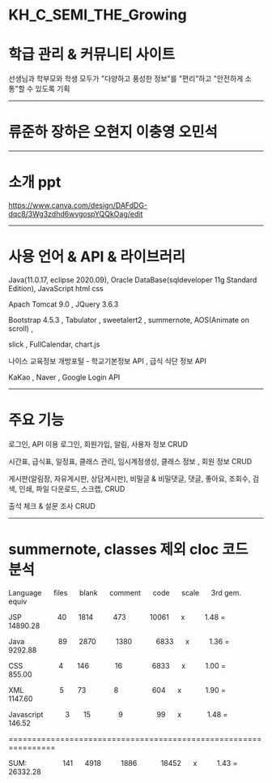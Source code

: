 # KH_C_SEMI_THE_Growing

학급 관리 & 커뮤니티 사이트
================================================================
선생님과 학부모와 학생 모두가
"다양하고 풍성한 정보"를
"편리"하고
"안전하게 소통"할 수 있도록 기획

--------------------------------------------------------------------------------------------


류준하 장하은 오현지 이충영 오민석
================================================================

--------------------------------------------------------------------------------------------

소개 ppt
================================================================
https://www.canva.com/design/DAFdDG-dqc8/3Wg3zdhd6wvgospYQQkOag/edit

--------------------------------------------------------------------------------------------

사용 언어 & API & 라이브러리
================================================================
Java(11.0.17, eclipse 2020.09), Oracle DataBase(sqldeveloper 11g Standard Edition), JavaScript html css

Apach Tomcat 9.0 , JQuery 3.6.3

Bootstrap 4.5.3 , Tabulator , sweetalert2 , summernote, AOS(Animate on scroll) ,

slick , FullCalendar, chart.js

나이스 교육정보 개방포털 - 학교기본정보 API , 급식 식단 정보 API

KaKao , Naver , Google Login API

--------------------------------------------------------------------------------------------

주요 기능
================================================================
로그인, API 이용 로그인, 회원가입, 알림, 사용자 정보 CRUD

시간표, 급식표, 일정표, 클래스 관리, 임시계정생성, 클래스 정보 , 회원 정보 CRUD

게시판(알림장, 자유게시판, 상담게시판), 
비밀글 & 비밀댓글, 댓글, 좋아요, 조회수, 검색, 인쇄, 파일 다운로드, 스크랩, CRUD

출석 체크 & 설문 조사 CRUD

--------------------------------------------------------------------------------------------

summernote, classes 제외 cloc 코드 분석
================================================================

Language &nbsp;&nbsp;&nbsp;&nbsp; files &nbsp;&nbsp;&nbsp;&nbsp; blank &nbsp;&nbsp;&nbsp;&nbsp; comment &nbsp;&nbsp;&nbsp;&nbsp; code &nbsp;&nbsp;&nbsp;&nbsp; scale   &nbsp;&nbsp;&nbsp;&nbsp; 3rd gem. &nbsp;&nbsp;&nbsp;&nbsp; equiv

JSP &nbsp;&nbsp;&nbsp;&nbsp;&nbsp;&nbsp;&nbsp;&nbsp;&nbsp;&nbsp;&nbsp;&nbsp;&nbsp;&nbsp;&nbsp;&nbsp; 40 &nbsp;&nbsp;&nbsp;&nbsp; 1814 &nbsp;&nbsp;&nbsp;&nbsp;&nbsp;&nbsp;&nbsp;&nbsp; 473 &nbsp;&nbsp;&nbsp;&nbsp;&nbsp;&nbsp;&nbsp;&nbsp;&nbsp;&nbsp; 10061 &nbsp;&nbsp;&nbsp;&nbsp; x &nbsp;&nbsp;&nbsp;&nbsp;&nbsp;&nbsp;&nbsp;&nbsp; 1.48 = &nbsp;&nbsp;&nbsp;&nbsp;&nbsp;&nbsp;&nbsp;&nbsp; 14890.28

Java &nbsp;&nbsp;&nbsp;&nbsp;&nbsp;&nbsp;&nbsp;&nbsp;&nbsp;&nbsp;&nbsp;&nbsp;&nbsp;&nbsp;&nbsp; 89 &nbsp;&nbsp;&nbsp;&nbsp; 2870 &nbsp;&nbsp;&nbsp;&nbsp;&nbsp;&nbsp;&nbsp;&nbsp; 1380 &nbsp;&nbsp;&nbsp;&nbsp;&nbsp;&nbsp;&nbsp;&nbsp;&nbsp;&nbsp; 6833 &nbsp;&nbsp;&nbsp;&nbsp; x &nbsp;&nbsp;&nbsp;&nbsp;&nbsp;&nbsp;&nbsp;&nbsp; 1.36 = &nbsp;&nbsp;&nbsp;&nbsp;&nbsp;&nbsp;&nbsp;&nbsp; 9292.88

CSS &nbsp;&nbsp;&nbsp;&nbsp;&nbsp;&nbsp;&nbsp;&nbsp;&nbsp;&nbsp;&nbsp;&nbsp;&nbsp;&nbsp;&nbsp;&nbsp; 4 &nbsp;&nbsp;&nbsp;&nbsp;&nbsp; 146 &nbsp;&nbsp;&nbsp;&nbsp;&nbsp;&nbsp;&nbsp;&nbsp;&nbsp;&nbsp;&nbsp; 16 &nbsp;&nbsp;&nbsp;&nbsp;&nbsp;&nbsp;&nbsp;&nbsp;&nbsp;&nbsp;&nbsp;&nbsp;&nbsp; 6833 &nbsp;&nbsp;&nbsp;&nbsp; x &nbsp;&nbsp;&nbsp;&nbsp;&nbsp;&nbsp;&nbsp;&nbsp; 1.00 = &nbsp;&nbsp;&nbsp;&nbsp;&nbsp;&nbsp;&nbsp;&nbsp; 855.00

XML &nbsp;&nbsp;&nbsp;&nbsp;&nbsp;&nbsp;&nbsp;&nbsp;&nbsp;&nbsp;&nbsp;&nbsp;&nbsp;&nbsp;&nbsp;&nbsp; 5 &nbsp;&nbsp;&nbsp;&nbsp;&nbsp; 73 &nbsp;&nbsp;&nbsp;&nbsp;&nbsp;&nbsp;&nbsp;&nbsp;&nbsp;&nbsp;&nbsp;&nbsp; 8 &nbsp;&nbsp;&nbsp;&nbsp;&nbsp;&nbsp;&nbsp;&nbsp;&nbsp;&nbsp;&nbsp;&nbsp;&nbsp;&nbsp;&nbsp; 604 &nbsp;&nbsp;&nbsp;&nbsp; x &nbsp;&nbsp;&nbsp;&nbsp;&nbsp;&nbsp;&nbsp;&nbsp;&nbsp;&nbsp; 1.90 = &nbsp;&nbsp;&nbsp;&nbsp;&nbsp;&nbsp;&nbsp;&nbsp; 1147.60

Javascript &nbsp;&nbsp;&nbsp;&nbsp;&nbsp;&nbsp;&nbsp;&nbsp;&nbsp; 3 &nbsp;&nbsp;&nbsp;&nbsp;&nbsp; 15 &nbsp;&nbsp;&nbsp;&nbsp;&nbsp;&nbsp;&nbsp;&nbsp;&nbsp;&nbsp;&nbsp;&nbsp; 9 &nbsp;&nbsp;&nbsp;&nbsp;&nbsp;&nbsp;&nbsp;&nbsp;&nbsp;&nbsp;&nbsp;&nbsp;&nbsp;&nbsp;&nbsp; 99 &nbsp;&nbsp;&nbsp;&nbsp; x &nbsp;&nbsp;&nbsp;&nbsp;&nbsp;&nbsp;&nbsp;&nbsp;&nbsp;&nbsp;&nbsp; 1.48 = &nbsp;&nbsp;&nbsp;&nbsp;&nbsp;&nbsp;&nbsp;&nbsp; 146.52

================================================================

SUM: &nbsp;&nbsp;&nbsp;&nbsp;&nbsp;&nbsp;&nbsp;&nbsp;&nbsp;&nbsp;&nbsp;&nbsp;&nbsp;&nbsp;&nbsp;&nbsp; 141 &nbsp;&nbsp;&nbsp;&nbsp; 4918 &nbsp;&nbsp;&nbsp;&nbsp;&nbsp;&nbsp;&nbsp;&nbsp; 1886 &nbsp;&nbsp;&nbsp;&nbsp;&nbsp;&nbsp;&nbsp;&nbsp;&nbsp;&nbsp; 18452 &nbsp;&nbsp;&nbsp;&nbsp; x &nbsp;&nbsp;&nbsp;&nbsp;&nbsp;&nbsp;&nbsp;&nbsp; 1.43 = &nbsp;&nbsp;&nbsp;&nbsp;&nbsp;&nbsp;&nbsp;&nbsp; 26332.28
